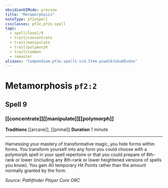 ```yaml
---
obsidianUIMode: preview
title: "Metamorphosis"
noteType: pf2eSpell
cssclasses: pf2e,pf2e-spell
tags:
  - spell/level/9
  - trait/concentrate
  - trait/manipulate
  - trait/polymorph
  - trait/common
  - remaster
aliases: "Compendium.pf2e.spells-srd.Item.pswdik31kuHEvdno" 
---
```

# Metamorphosis  `pf2:2`  
## Spell 9
### [[concentrate]][[manipulate]][[polymorph]]
**Traditions** [[arcane]], [[primal]]
**Duration** 1 minute
* * * 
Harnessing your mastery of transformative magic, you hide forms within forms. You transform yourself into any form you could choose with a polymorph spell in your spell repertoire or that you could prepare of 8th-rank or lower (including any 8th-rank or lower heightened versions of spells you know). You gain 40 temporary Hit Points rather than the amount normally granted by the form.

*Source: Pathfinder Player Core*
*ORC*